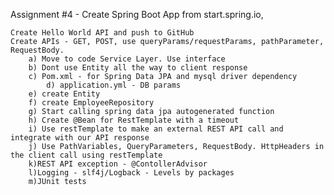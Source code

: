 Assignment #4 - 
Create Spring Boot App from start.spring.io, 

	Create Hello World API and push to GitHub
	Create APIs - GET, POST, use queryParams/requestParams, pathParameter, RequestBody.
		a) Move to code Service Layer. Use interface
		b) Dont use Entity all the way to client response
		c) Pom.xml - for Spring Data JPA and mysql driver dependency
 	     	d) application.yml - DB params
		e) create Entity
		f) create EmployeeRepository 
		g) Start calling spring data jpa autogenerated function
		h) Create @Bean for RestTemplate with a timeout
		i) Use restTemplate to make an external REST API call and integrate with our API response
		j) Use PathVariables, QueryParameters, RequestBody. HttpHeaders in the client call using restTemplate 
		k)REST API exception - @ContollerAdvisor
		l)Logging - slf4j/Logback - Levels by packages
		m)JUnit tests



